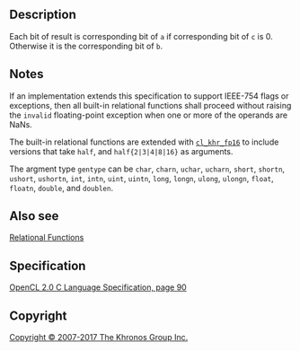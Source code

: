 
## Description

Each bit of result is corresponding bit of `a` if corresponding bit of
`c` is 0. Otherwise it is the corresponding bit of `b`.

## Notes

If an implementation extends this specification to support IEEE-754
flags or exceptions, then all built-in relational functions shall
proceed without raising the `invalid` floating-point exception when one
or more of the operands are NaNs.

The built-in relational functions are extended with
[`cl_khr_fp16`](cl_khr_fp16.html) to include versions that take `half`,
and `half{2|3|4|8|16}` as arguments.

The argment type `gentype` can be `char`, `charn`, `uchar`, `ucharn`,
`short`, `shortn`, `ushort`, `ushortn`, `int`, `intn`, `uint`, `uintn`,
`long`, `longn`, `ulong`, `ulongn`, `float`, `floatn`, `double`, and
`doublen`.

## Also see

[Relational Functions](relationalFunctions.html)

## Specification

[OpenCL 2.0 C Language Specification, page
90](https://www.khronos.org/registry/cl/specs/opencl-2.0-openclc.pdf#page=90)

## Copyright

[Copyright © 2007-2017 The Khronos Group Inc.](copyright.html)
